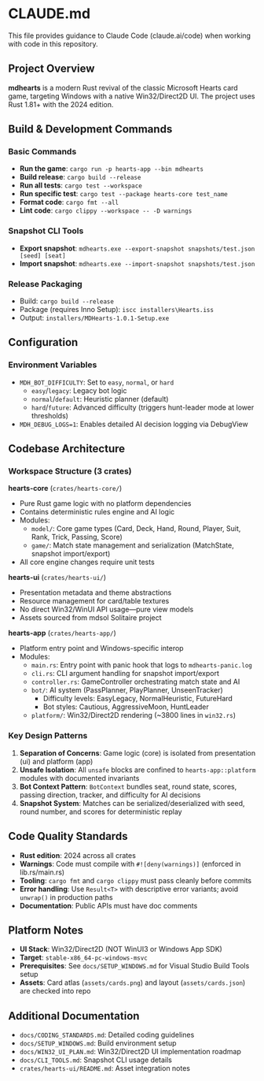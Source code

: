 # CLAUDE.md

This file provides guidance to Claude Code (claude.ai/code) when working with code in this repository.

## Project Overview

**mdhearts** is a modern Rust revival of the classic Microsoft Hearts card game, targeting Windows with a native Win32/Direct2D UI. The project uses Rust 1.81+ with the 2024 edition.

## Build & Development Commands

### Basic Commands
- **Run the game**: `cargo run -p hearts-app --bin mdhearts`
- **Build release**: `cargo build --release`
- **Run all tests**: `cargo test --workspace`
- **Run specific test**: `cargo test --package hearts-core test_name`
- **Format code**: `cargo fmt --all`
- **Lint code**: `cargo clippy --workspace -- -D warnings`

### Snapshot CLI Tools
- **Export snapshot**: `mdhearts.exe --export-snapshot snapshots/test.json [seed] [seat]`
- **Import snapshot**: `mdhearts.exe --import-snapshot snapshots/test.json`

### Release Packaging
- Build: `cargo build --release`
- Package (requires Inno Setup): `iscc installers\Hearts.iss`
- Output: `installers/MDHearts-1.0.1-Setup.exe`

## Configuration

### Environment Variables
- `MDH_BOT_DIFFICULTY`: Set to `easy`, `normal`, or `hard`
  - `easy`/`legacy`: Legacy bot logic
  - `normal`/`default`: Heuristic planner (default)
  - `hard`/`future`: Advanced difficulty (triggers hunt-leader mode at lower thresholds)
- `MDH_DEBUG_LOGS=1`: Enables detailed AI decision logging via DebugView

## Codebase Architecture

### Workspace Structure (3 crates)

**hearts-core** (`crates/hearts-core/`)
- Pure Rust game logic with no platform dependencies
- Contains deterministic rules engine and AI logic
- Modules:
  - `model/`: Core game types (Card, Deck, Hand, Round, Player, Suit, Rank, Trick, Passing, Score)
  - `game/`: Match state management and serialization (MatchState, snapshot import/export)
- All core engine changes require unit tests

**hearts-ui** (`crates/hearts-ui/`)
- Presentation metadata and theme abstractions
- Resource management for card/table textures
- No direct Win32/WinUI API usage—pure view models
- Assets sourced from mdsol Solitaire project

**hearts-app** (`crates/hearts-app/`)
- Platform entry point and Windows-specific interop
- Modules:
  - `main.rs`: Entry point with panic hook that logs to `mdhearts-panic.log`
  - `cli.rs`: CLI argument handling for snapshot import/export
  - `controller.rs`: GameController orchestrating match state and AI
  - `bot/`: AI system (PassPlanner, PlayPlanner, UnseenTracker)
    - Difficulty levels: EasyLegacy, NormalHeuristic, FutureHard
    - Bot styles: Cautious, AggressiveMoon, HuntLeader
  - `platform/`: Win32/Direct2D rendering (~3800 lines in `win32.rs`)

### Key Design Patterns

1. **Separation of Concerns**: Game logic (core) is isolated from presentation (ui) and platform (app)
2. **Unsafe Isolation**: All `unsafe` blocks are confined to `hearts-app::platform` modules with documented invariants
3. **Bot Context Pattern**: `BotContext` bundles seat, round state, scores, passing direction, tracker, and difficulty for AI decisions
4. **Snapshot System**: Matches can be serialized/deserialized with seed, round number, and scores for deterministic replay

## Code Quality Standards

- **Rust edition**: 2024 across all crates
- **Warnings**: Code must compile with `#![deny(warnings)]` (enforced in lib.rs/main.rs)
- **Tooling**: `cargo fmt` and `cargo clippy` must pass cleanly before commits
- **Error handling**: Use `Result<T>` with descriptive error variants; avoid `unwrap()` in production paths
- **Documentation**: Public APIs must have doc comments

## Platform Notes

- **UI Stack**: Win32/Direct2D (NOT WinUI3 or Windows App SDK)
- **Target**: `stable-x86_64-pc-windows-msvc`
- **Prerequisites**: See `docs/SETUP_WINDOWS.md` for Visual Studio Build Tools setup
- **Assets**: Card atlas (`assets/cards.png`) and layout (`assets/cards.json`) are checked into repo

## Additional Documentation

- `docs/CODING_STANDARDS.md`: Detailed coding guidelines
- `docs/SETUP_WINDOWS.md`: Build environment setup
- `docs/WIN32_UI_PLAN.md`: Win32/Direct2D UI implementation roadmap
- `docs/CLI_TOOLS.md`: Snapshot CLI usage details
- `crates/hearts-ui/README.md`: Asset integration notes
